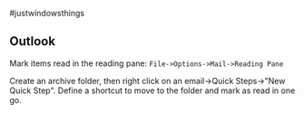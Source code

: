 #justwindowsthings

## Outlook
Mark items read in the reading pane:
```File->Options->Mail->Reading Pane```

Create an archive folder, then right click on an email->Quick Steps->"New Quick Step". Define a shortcut to move to the folder and mark as read in one go.



